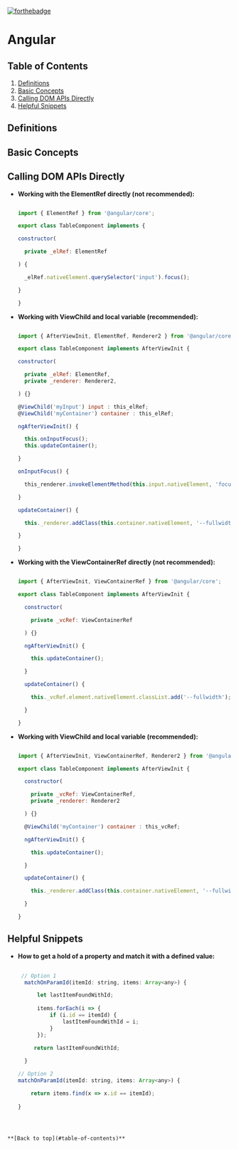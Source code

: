 [![forthebadge](http://forthebadge.com/images/badges/uses-js.svg)](http://forthebadge.com)


# Angular


## Table of Contents

1. [Definitions](#definitions)
1. [Basic Concepts](#concepts)
1. [Calling DOM APIs Directly](#dom)
1. [Helpful Snippets](#snippets)


## Definitions

## Basic Concepts

## Calling DOM APIs Directly


- **Working with the ElementRef directly (not recommended):**

	```javascript

  import { ElementRef } from '@angular/core';

  export class TableComponent implements {

    constructor(

      private _elRef: ElementRef

    ) {

      _elRef.nativeElement.querySelector('input').focus();

    }

  }

	```

- **Working with ViewChild and local variable (recommended):**

	```javascript

  import { AfterViewInit, ElementRef, Renderer2 } from '@angular/core';

  export class TableComponent implements AfterViewInit {

    constructor(

      private _elRef: ElementRef,
      private _renderer: Renderer2,

    ) {}

    @ViewChild('myInput') input : this_elRef;
    @ViewChild('myContainer') container : this_elRef;

    ngAfterViewInit() {

      this.onInputFocus();
      this.updateContainer();

    }

    onInputFocus() {

      this_renderer.invokeElementMethod(this.input.nativeElement, 'focus');

    }

    updateContainer() {

      this._renderer.addClass(this.container.nativeElement, '--fullwidth');

    }

  }

	```

- **Working with the ViewContainerRef directly (not recommended):**

  ```javascript

  import { AfterViewInit, ViewContainerRef } from '@angular/core';

  export class TableComponent implements AfterViewInit {

    constructor(

      private _vcRef: ViewContainerRef

    ) {}

    ngAfterViewInit() {

      this.updateContainer();

    }

    updateContainer() {

      this._vcRef.element.nativeElement.classList.add('--fullwidth');

    }

  }

  ```

- **Working with ViewChild and local variable (recommended):**

  ```javascript

  import { AfterViewInit, ViewContainerRef, Renderer2 } from '@angular/core';

  export class TableComponent implements AfterViewInit {

    constructor(

      private _vcRef: ViewContainerRef,
      private _renderer: Renderer2

    ) {}

    @ViewChild('myContainer') container : this_vcRef;    

    ngAfterViewInit() {

      this.updateContainer();

    }

    updateContainer() {

      this._renderer.addClass(this.container.nativeElement, '--fullwith');

    }

  }

  ```


## Helpful Snippets

- **How to get a hold of a property and match it with a defined value:**

  ```javascript
   
   // Option 1
    matchOnParamId(itemId: string, items: Array<any>) {

	    let lastItemFoundWithId;
	
	    items.forEach(i => {
		    if (i.id == itemId) {
			    lastItemFoundWithId = i;
		    }
	    });
	
	   return lastItemFoundWithId;

    }

  // Option 2
  matchOnParamId(itemId: string, items: Array<any>) {

	  return items.find(x => x.id == itemId);
    
  }

```



**[Back to top](#table-of-contents)**
